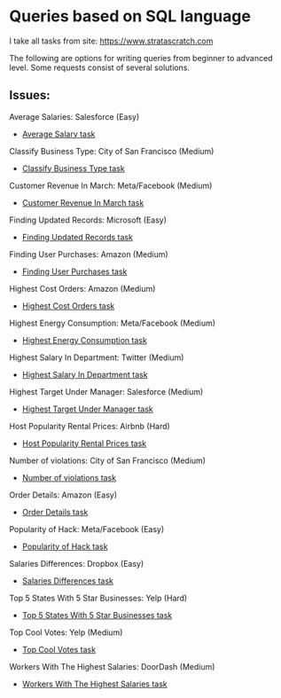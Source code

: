 # Queries based on SQL language

I take all tasks from site: https://www.stratascratch.com 

The following are options for writing queries from beginner to advanced level. Some requests consist of several solutions.

## Issues:

Average Salaries: Salesforce (Easy)
- [Average Salary task](https://github.com/prosimpleee/data_engineering_/blob/main/SQL_exercises/average_salaries(ss).sql)

Classify Business Type: City of San Francisco (Medium)
- [Classify Business Type task](https://github.com/prosimpleee/data_engineering_/blob/main/SQL_exercises/classify_business_type(ss).sql)

Customer Revenue In March: Meta/Facebook (Medium)
- [Customer Revenue In March task](https://github.com/prosimpleee/data_engineering_/blob/main/SQL_exercises/customer_revenue_march(ss).sql)

Finding Updated Records: Microsoft (Easy)
- [Finding Updated Records task](https://github.com/prosimpleee/data_engineering_/blob/main/SQL_exercises/finding_updated_records(ss).sql)

Finding User Purchases: Amazon (Medium)
- [Finding User Purchases task](https://github.com/prosimpleee/data_engineering_/blob/main/SQL_exercises/finding_user_purchases(ss).sql)

Highest Cost Orders: Amazon (Medium)
- [Highest Cost Orders task](https://github.com/prosimpleee/data_engineering_/blob/main/SQL_exercises/highest_cost_orders(ss).sql)

Highest Energy Consumption: Meta/Facebook (Medium)
- [Highest Energy Consumption task](https://github.com/prosimpleee/data_engineering_/blob/main/SQL_exercises/highest_energy_consumption(ss).sql)

Highest Salary In Department: Twitter (Medium)
- [Highest Salary In Department task](https://github.com/prosimpleee/data_engineering_/blob/main/SQL_exercises/highest_salary_in_department(ss).sql)

Highest Target Under Manager: Salesforce (Medium)
- [Highest Target Under Manager task](https://github.com/prosimpleee/data_engineering_/blob/main/SQL_exercises/highest_target_under_manager(ss).sql)

Host Popularity Rental Prices: Airbnb (Hard)
- [Host Popularity Rental Prices task](https://github.com/prosimpleee/data_engineering_/blob/main/SQL_exercises/host_popularity_rental_prices(ss).sql)

Number of violations: City of San Francisco (Medium)
- [Number of violations task](https://github.com/prosimpleee/data_engineering_/blob/main/SQL_exercises/number_of_violations(ss).sql)

Order Details: Amazon (Easy)
- [Order Details task](https://github.com/prosimpleee/data_engineering_/blob/main/SQL_exercises/order_details(ss).sql)

Popularity of Hack: Meta/Facebook (Easy)
- [Popularity of Hack task](https://github.com/prosimpleee/data_engineering_/blob/main/SQL_exercises/popularity_hack(ss).sql)

Salaries Differences: Dropbox (Easy)
- [Salaries Differences task](https://github.com/prosimpleee/data_engineering_/blob/main/SQL_exercises/salaries_differences(ss).sql)

Top 5 States With 5 Star Businesses: Yelp (Hard)
- [Top 5 States With 5 Star Businesses task](https://github.com/prosimpleee/data_engineering_/blob/main/SQL_exercises/top_5_states_with_5_star_businesses(ss).sql)

Top Cool Votes: Yelp (Medium)
- [Top Cool Votes task](https://github.com/prosimpleee/data_engineering_/blob/main/SQL_exercises/top_cool_votes(ss).sql)

Workers With The Highest Salaries: DoorDash (Medium)
- [Workers With The Highest Salaries task](https://github.com/prosimpleee/data_engineering_/blob/main/SQL_exercises/workers_with_the_highest_salaries(ss).sql)
